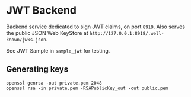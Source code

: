 # JWT Backend

Backend service dedicated to sign JWT claims, on port `8919`.
Also serves the public JSON Web KeyStore at `http://127.0.0.1:8918/.well-known/jwks.json`.

See JWT Sample in `sample_jwt` for testing.

## Generating keys

```
openssl genrsa -out private.pem 2048
openssl rsa -in private.pem -RSAPublicKey_out -out public.pem
```
